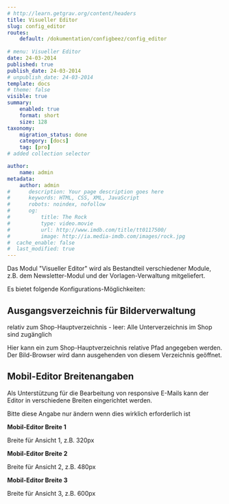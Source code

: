 ```yaml
---
# http://learn.getgrav.org/content/headers
title: Visueller Editor
slug: config_editor
routes:
    default: /dokumentation/configbeez/config_editor
    
# menu: Visueller Editor
date: 24-03-2014
published: true
publish_date: 24-03-2014
# unpublish_date: 24-03-2014
template: docs
# theme: false
visible: true
summary:
    enabled: true
    format: short
    size: 128
taxonomy:
    migration_status: done
    category: [docs]
    tag: [pro]
# added collection selector

author:
    name: admin
metadata:
    author: admin
#      description: Your page description goes here
#      keywords: HTML, CSS, XML, JavaScript
#      robots: noindex, nofollow
#      og:
#          title: The Rock
#          type: video.movie
#          url: http://www.imdb.com/title/tt0117500/
#          image: http://ia.media-imdb.com/images/rock.jpg
#  cache_enable: false
#  last_modified: true
---
```


Das Modul "Visueller Editor" wird als Bestandteil verschiedener Module, z.B. dem Newsletter-Modul und der Vorlagen-Verwaltung mitgeliefert.

Es bietet folgende Konfigurations-Möglichkeiten:


## Ausgangsverzeichnis für Bilderverwaltung

relativ zum Shop-Hauptverzeichnis - leer: Alle Unterverzeichnis im Shop sind zugänglich

Hier kann ein zum Shop-Hauptverzeichnis relative Pfad angegeben werden. Der Bild-Browser wird dann ausgehenden von diesem Verzeichnis geöffnet.



## Mobil-Editor Breitenangaben
Als Unterstützung für die Bearbeitung von responsive E-Mails kann der Editor in verschiedene Breiten eingerichtet werden.

Bitte diese Angabe nur ändern wenn dies wirklich erforderlich ist

**Mobil-Editor Breite 1**

Breite für Ansicht 1, z.B. 320px

**Mobil-Editor Breite 2**

Breite für Ansicht 2, z.B. 480px

**Mobil-Editor Breite 3**

Breite für Ansicht 3, z.B. 600px